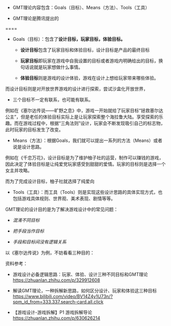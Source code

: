
  

  

- GMT理论内容包含：Goals（目标）、Means（方法）、Tools（工具）
    
- GMT理论是腾讯提出的
    
====
  

- Goals（目标）：包含了**设计目标，玩家目标，体验目标。**
    
    - **设计目标**包含了玩家目标和体验目标，设计目标是产品的最终目标
        
    - **玩家目标**即玩家在游戏中自我设置的目标或者游戏内明确给出的目标，换句话说就是玩家想做什么事情。
        
    - **体验目标**则是游戏的设计体验，游戏在设计上想给玩家带来哪些体验。
        

  

而设计目标则是对开放世界游戏的设计进行探索，尝试沙盒化开放世界，

  

- 三个目标不一定有联系，也可能有联系。
    

例如在《塞尔达传说——旷野之息》中，游戏一开始就给了玩家目标“拯救塞尔达公主”，但是老任的体验目标实际上是让玩家探索整个海拉鲁大陆。享受探索的乐趣。而在游戏过程中，根据“三角法则”设计，玩家会不断发现吸引自己的标志物，此时玩家的目标发生了改变。

  

- Means（方法）：根据Goals，我们就可以提出一系列的方法（Means）或者说是设计思路。
    

例如在《千恋万花》，设计目标是为了维护柚子社的运营，制作可以赚钱的游戏，因此决定了体验目标是让纯爱党玩家感受到甜甜的爱情。玩家的目标则是选择一个女主并攻略。

  

而为了完成设计目标，柚子社就选择了纯爱向

  

- Tools（工具）：而工具（Tools）则是实现这些设计思路的具体实现方式，也包括游戏具体规则、世界观、美术表现、剧情等等。
    

  

  

GMT理论的设计目的是为了解决游戏设计中的常见问题：

- _混淆不同目标_
    
- _把手段当作目标_
    
- _手段和目标间没有逻辑关系_
    

  

  

以《塞尔达传说》为例，不妨看看三种目的：

  

  

  

资料参考：

  

- 游戏设计必备逻辑思路：玩家、体验、设计三种不同目标和GMT理论 https://zhuanlan.zhihu.com/p/329912608
    

  

- 解读GMT理论，一种拆解新思路，如何区分设计、玩家和体验这三种目标 https://www.bilibili.com/video/BV14Z4y1U73n/?spm_id_from=333.337.search-card.all.click
    

  

- 【游戏设计-游戏拆解】P1 游戏拆解导论 https://zhuanlan.zhihu.com/p/630626214